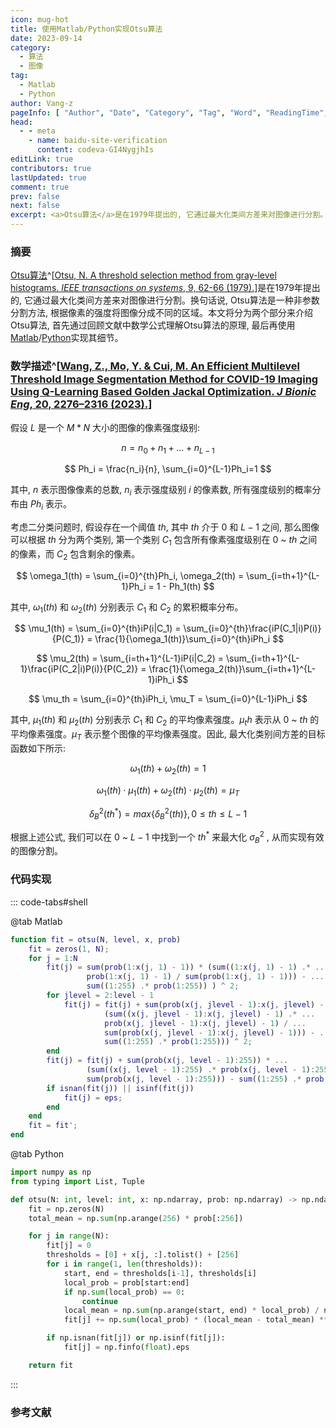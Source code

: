 ```yaml
---
icon: mug-hot
title: 使用Matlab/Python实现Otsu算法
date: 2023-09-14
category:
  - 算法
  - 图像
tag:
  - Matlab
  - Python
author: Vang-z
pageInfo: [ "Author", "Date", "Category", "Tag", "Word", "ReadingTime", "PageView" ]
head:
  - - meta
    - name: baidu-site-verification
      content: codeva-GI4NygjhIs
editLink: true
contributors: true
lastUpdated: true
comment: true
prev: false
next: false
excerpt: <a>Otsu算法</a>是在1979年提出的, 它通过最大化类间方差来对图像进行分割。换句话说, <a>Otsu算法</a>是一种非参数分割方法, 根据像素的强度将图像分成不同的区域。本文将分为两个部分来介绍<a>Otsu算法</a>, 首先通过回顾文献中数学公式理解<a>Otsu算法</a>的原理, 最后再使用<a>Matlab</a>/<a>Python</a>实现其细节。
---
```


### 摘要

[Otsu算法](https://cw.fel.cvut.cz/b201/_media/courses/a6m33bio/otsu.pdf)^[[Otsu, N. A threshold selection method from gray-level histograms. *IEEE transactions on systems*, 9, 62-66 (1979).](https://cw.fel.cvut.cz/b201/_media/courses/a6m33bio/otsu.pdf)]是在1979年提出的, 它通过最大化类间方差来对图像进行分割。换句话说, <a>Otsu算法</a>是一种非参数分割方法, 根据像素的强度将图像分成不同的区域。本文将分为两个部分来介绍<a>Otsu算法</a>, 首先通过回顾文献中数学公式理解<a>Otsu算法</a>的原理, 最后再使用[Matlab](https://matlab.mathworks.com)/[Python](https://python.org)实现其细节。

### 数学描述^[[Wang, Z., Mo, Y. & Cui, M. An Efficient Multilevel Threshold Image Segmentation Method for COVID-19 Imaging Using Q-Learning Based Golden Jackal Optimization. *J Bionic Eng*, 20, 2276–2316 (2023).](https://doi.org/10.1007/s42235-023-00391-5)]

假设 $L$ 是一个 $M*N$ 大小的图像的像素强度级别:

$$
n = n_0 + n_1 + ... + n_{L-1}
$$

$$
Ph_i = \frac{n_i}{n}, \sum_{i=0}^{L-1}Ph_i=1
$$

其中, $n$ 表示图像像素的总数, $n_i$ 表示强度级别 $i$ 的像素数, 所有强度级别的概率分布由 $Ph_i$ 表示。

考虑二分类问题时, 假设存在一个阈值 $th$, 其中 $th$ 介于 $0$ 和 $L-1$ 之间, 那么图像可以根据 $th$ 分为两个类别, 第一个类别 $C_1$ 包含所有像素强度级别在 $0$ ~ $th$ 之间的像素，而 $C_2$ 包含剩余的像素。

$$
\omega_1(th) = \sum_{i=0}^{th}Ph_i, \omega_2(th) = \sum_{i=th+1}^{L-1}Ph_i = 1 - Ph_1(th)
$$

其中, $\omega_1(th)$ 和 $\omega_2(th)$ 分别表示 $C_1$ 和 $C_2$ 的累积概率分布。

$$
\mu_1(th) = \sum_{i=0}^{th}iP(i|C_1) = \sum_{i=0}^{th}\frac{iP(C_1|i)P(i)}{P(C_1)} = \frac{1}{\omega_1(th)}\sum_{i=0}^{th}iPh_i
$$

$$
\mu_2(th) = \sum_{i=th+1}^{L-1}iP(i|C_2) = \sum_{i=th+1}^{L-1}\frac{iP(C_2|i)P(i)}{P(C_2)} = \frac{1}{\omega_2(th)}\sum_{i=th+1}^{L-1}iPh_i
$$

$$
\mu_th = \sum_{i=0}^{th}iPh_i, \mu_T = \sum_{i=0}^{L-1}iPh_i
$$

其中, $\mu_1(th)$ 和 $\mu_2(th)$ 分别表示 $C_1$ 和 $C_2$ 的平均像素强度。$\mu_th$ 表示从 $0$ ~ $th$ 的平均像素强度。$\mu_T$ 表示整个图像的平均像素强度。因此, 最大化类别间方差的目标函数如下所示:

$$
\omega_1(th) + \omega_2(th) = 1
$$

$$
\omega_1(th) \cdot \mu_1(th) + \omega_2(th) \cdot \mu_2(th) = \mu_T
$$

$$
\delta_B^2(th^*) = max\{\delta_B^2(th)\}, 0 \leq th \leq L-1
$$

根据上述公式, 我们可以在 $0$ ~ $L-1$ 中找到一个 $th^*$ 来最大化 $σ_B^2$ , 从而实现有效的图像分割。

### 代码实现

::: code-tabs#shell

@tab Matlab

```matlab
function fit = otsu(N, level, x, prob)
    fit = zeros(1, N);
    for j = 1:N
        fit(j) = sum(prob(1:x(j, 1) - 1)) * (sum((1:x(j, 1) - 1) .* ... 
                 prob(1:x(j, 1) - 1) / sum(prob(1:x(j, 1) - 1))) - ...
                 sum((1:255) .* prob(1:255)) ) ^ 2;
        for jlevel = 2:level - 1
            fit(j) = fit(j) + sum(prob(x(j, jlevel - 1):x(j, jlevel) - 1)) * ...
                     (sum((x(j, jlevel - 1):x(j, jlevel) - 1) .* ...
                     prob(x(j, jlevel - 1):x(j, jlevel) - 1) / ...
                     sum(prob(x(j, jlevel - 1):x(j, jlevel) - 1))) - ...
                     sum((1:255) .* prob(1:255))) ^ 2;
        end
        fit(j) = fit(j) + sum(prob(x(j, level - 1):255)) * ...
                 (sum((x(j, level - 1):255) .* prob(x(j, level - 1):255) / ...
                 sum(prob(x(j, level - 1):255))) - sum((1:255) .* prob(1:255))) ^ 2;
        if isnan(fit(j)) || isinf(fit(j))
            fit(j) = eps;
        end
    end
    fit = fit';
end

```

@tab Python

```python
import numpy as np
from typing import List, Tuple

def otsu(N: int, level: int, x: np.ndarray, prob: np.ndarray) -> np.ndarray:
    fit = np.zeros(N)
    total_mean = np.sum(np.arange(256) * prob[:256])

    for j in range(N):
        fit[j] = 0
        thresholds = [0] + x[j, :].tolist() + [256]
        for i in range(1, len(thresholds)):
            start, end = thresholds[i-1], thresholds[i]
            local_prob = prob[start:end]
            if np.sum(local_prob) == 0:
                continue
            local_mean = np.sum(np.arange(start, end) * local_prob) / np.sum(local_prob)
            fit[j] += np.sum(local_prob) * (local_mean - total_mean) ** 2

        if np.isnan(fit[j]) or np.isinf(fit[j]):
            fit[j] = np.finfo(float).eps

    return fit

```

:::

<Sponsor />

### 参考文献


